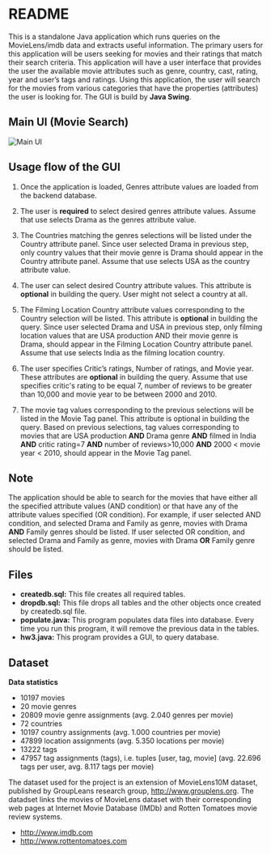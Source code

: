 # README

This is a standalone Java application which runs queries on the MovieLens/imdb data and extracts useful information. The primary users for this application will be users seeking for movies and their ratings that match their search criteria. This application will have a user interface that provides the user the available movie attributes such as genre, country, cast, rating, year and user’s tags and ratings. Using this application, the user will search for the movies from various categories that have the properties (attributes) the user is looking for. The GUI is build by **Java Swing**.

## Main UI (Movie Search)

![Main UI](https://lh3.googleusercontent.com/_kbH4gW2ESmre9tu1Xsbb_lgfyRv89jTtMYR0yxSeVuViy6FZvvb6kwM0-nn0XlL7mOXNGLfGPsCASlan_uaJ8Bsi0UYYcfizVWmpp61Da2Jtdbs_bhWbajYsLF1p4YeYwHO3WC8e8UsBjI9MWumntLeKtV-6R4SoEhvZlelivSnsbCaZpV7bUPYOltv1DrifbKZq58dlb7byJY3oK-CtiqBG9IQA-1ILAu7c6JdVwiMFwAjUzD9UDKqHYdq2NIudXFJXaJCjSUWq7CFLcCu81E60FwuezV6SqnOBVyWDTVheBPpytYmgh4tGrfGNWXqIP_gyu1ENAWpMdPMD1JAikUhKhuKwkZbCruWWo0vdjBcflLn2yA1V4mqwHCKF5EbcITq2Bmn1j3UIntRqsXRAUE-gpgrjZs6EoefMMAsVPlPzf-DZd2XeBgazf-mH2HQ3rPzo0ZcSZxkIKYrFgZIegxsz4c8jlMq7kF6iWw-OnclFEGDwYW6RHriAq-IDhc4VkhrK7r2eNOPCdIjlPmACASOEnYMuQlNY9Lm6yKQgpsBgH_5LDUQiHVCovFZmH035qikYW9ljK1F51fWSnOlH_ltOZyGZnvVFL5ZQmSYbm75-ookrSyuBw7xZSUzn565Hi8cr_GH-eMUNVOHif4zlRCub9_aq0o=w1414-h945-no)

## Usage flow of the GUI

 1. Once the application is loaded, Genres attribute values are loaded from the backend database.

2) The user is **required** to select desired genres attribute values. Assume that use selects Drama as the genres attribute value.

3) The Countries matching the genres selections will be listed under the Country attribute panel. Since user selected Drama in previous step, only country values that their movie genre is Drama should appear in the Country attribute panel. Assume that use selects USA as the country attribute value.

4) The user can select desired Country attribute values. This attribute is **optional** in building the query. User might not select a country at all.

5) The Filming Location Country attribute values corresponding to the Country selection will be listed. This attribute is **optional** in building the query. Since user selected Drama and USA in previous step, only filming location values that are USA production AND their movie genre is Drama, should appear in the Filming Location Country attribute panel. Assume that use selects India as the filming location country.

6) The user specifies Critic’s ratings, Number of ratings, and Movie year. These attributes are **optional** in building the query. Assume that use specifies critic's rating to be equal 7, number of reviews to be greater than 10,000 and movie year to be between 2000 and 2010.

7) The movie tag values corresponding to the previous selections will be listed in the Movie Tag panel. This attribute is optional in building the query. Based on previous selections, tag values corresponding to movies that are USA production **AND** Drama genre **AND** filmed in India **AND** critic rating=7 **AND** number of reviews>10,000 **AND** 2000 < movie year < 2010, should appear in the Movie Tag panel.


## Note

The application should be able to search for the movies that have either all the specified attribute values (AND condition) or that have any of the attribute values specified (OR condition).
For example, if user selected AND condition, and selected Drama and Family as genre, movies with Drama **AND** Family genres should be listed.
If user selected OR condition, and selected Drama and Family as genre, movies with Drama **OR** Family genre should be listed.

## Files

- **createdb.sql:**  This file creates all required tables.
- **dropdb.sql:** This file drops all tables and the other objects once created by createdb.sql file.
- **populate.java:** This program populates data files into database. Every time you run this program, it will remove the previous data in the tables.
- **hw3.java:**  This program provides a GUI, to query database. 

## Dataset

**Data statistics**

 - 10197 movies 
 - 20 movie genres 
 - 20809 movie genre assignments (avg. 2.040 genres per movie)
 - 72 countries 
 - 10197 country assignments (avg. 1.000 countries per movie) 
 - 47899 location assignments (avg. 5.350 locations per movie) 
 - 13222 tags 
 - 47957 tag assignments (tags), i.e. tuples [user, tag, movie] (avg. 22.696 tags per user, avg. 8.117 tags per movie) 

The dataset used for the project is an extension of MovieLens10M dataset, published by GroupLeans research group, http://www.grouplens.org. The datadset links the movies of MovieLens dataset with their corresponding web pages at Internet Movie Database (IMDb) and Rotten Tomatoes movie review systems.
- http://www.imdb.com
- http://www.rottentomatoes.com

